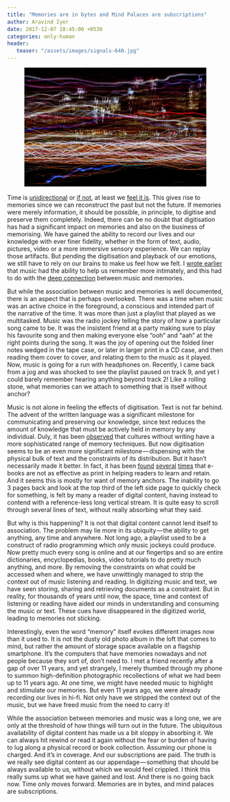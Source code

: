 ```yaml
---
title: "Memories are in bytes and Mind Palaces are subscriptions"
author: Aravind Iyer
date: 2017-12-07 18:45:00 +0530
categories: only-human
header:
   teaser: "/assets/images/signals-640.jpg"
---
```

<figure>
   <a href="/assets/images/signals.jpg">
      <img src="/assets/images/signals-640.jpg" alt="Lots of scrambled signals">
   </a>
</figure>

Time is [unidirectional](https://en.wikipedia.org/wiki/Arrow_of_time) or [if not](https://www.quantamagazine.org/a-debate-over-the-physics-of-time-20160719/), at least we [feel it is](https://www.scientificamerican.com/article/your-brain-has-two-clocks/). This gives rise to memories since we can reconstruct the past but not the future. If memories were merely information, it should be possible, in principle, to digitise and preserve them completely. Indeed, there can be no doubt that digitisation has had a significant impact on memories and also on the business of memorising. We have gained the ability to record our lives and our knowledge with ever finer fidelity, whether in the form of text, audio, pictures, video or a more immersive sensory experience. We can replay those artifacts. But pending the digitisation and playback of our emotions, we still have to rely on our brains to make us feel how we felt. I [wrote earlier](https://medium.com/@.aravindiyer/memories-mind-palaces-and-music-c819d48219e5) that music had the ability to help us remember more intimately, and this had to do with the [deep connection](http://www.bbc.com/culture/story/20140417-why-does-music-evoke-memories) between music and memories.

But while the association between music and memories is well documented, there is an aspect that is perhaps overlooked. There was a time when music was an active choice in the foreground, a conscious and intended part of the narrative of the time. It was more than just a playlist that played as we multitasked. Music was the radio jockey telling the story of how a particular song came to be. It was the insistent friend at a party making sure to play his favourite song and then making everyone else “ooh” and “aah” at the right points during the song. It was the joy of opening out the folded liner notes wedged in the tape case, or later in larger print in a CD case, and then reading them cover to cover, and relating them to the music as it played. Now, music is going for a run with headphones on. Recently, I came back from a jog and was shocked to see the playlist paused on track 9, and yet I could barely remember hearing anything beyond track 2! Like a rolling stone, what memories can we attach to something that is itself without anchor?

Music is not alone in feeling the effects of digitisation. Text is not far behind. The advent of the written language was a significant milestone for communicating and preserving our knowledge, since text reduces the amount of knowledge that must be actively held in memory by any individual. Duly, it has been [observed](https://aeon.co/ideas/this-ancient-mnemonic-technique-builds-a-palace-of-memory) that cultures without writing have a more sophisticated range of memory techniques. But now digitisation seems to be an even more significant milestone — dispensing with the physical bulk of text and the constraints of its distribution. But it hasn’t necessarily made it better. In fact, it has been [found](https://www.psychologytoday.com/blog/nature-brain-and-culture/201102/the-problem-the-web-and-e-books-is-there-s-no-space-them) [several](http://healthland.time.com/2012/03/14/do-e-books-impair-memory/) [times](https://theconversation.com/do-students-lose-depth-in-digital-reading-61897) that e-books are not as effective as print in helping readers to learn and retain. And it seems this is mostly for want of memory anchors. The inability to go 3 pages back and look at the top third of the left side page to quickly check for something, is felt by many a reader of digital content, having instead to contend with a reference-less long vertical stream. It is quite easy to scroll through several lines of text, without really absorbing what they said.

But why is this happening? It is not that digital content cannot lend itself to association. The problem may lie more in its ubiquity — the ability to get anything, any time and anywhere. Not long ago, a playlist used to be a construct of radio programming which only music jockeys could produce. Now pretty much every song is online and at our fingertips and so are entire dictionaries, encyclopedias, books, video tutorials to do pretty much anything, and more. By removing the constraints on what could be accessed when and where, we have unwittingly managed to strip the context out of music listening and reading. In digitizing music and text, we have seen storing, sharing and retrieving documents as a constraint. But in reality, for thousands of years until now, the space, time and context of listening or reading have aided our minds in understanding and consuming the music or text. These cues have disappeared in the digitized world, leading to memories not sticking.

Interestingly, even the word “memory” itself evokes different images now than it used to. It is not the dusty old photo album in the loft that comes to mind, but rather the amount of storage space available on a flagship smartphone. It’s the computers that have memories nowadays and not people because they sort of, don’t need to. I met a friend recently after a gap of over 11 years, and yet strangely, I merely thumbed through my phone to summon high-definition photographic recollections of what we had been up to 11 years ago. At one time, we might have needed music to highlight and stimulate our memories. But even 11 years ago, we were already recording our lives in hi-fi. Not only have we stripped the context out of the music, but we have freed music from the need to carry it!

While the association between memories and music was a long one, we are only at the threshold of how things will turn out in the future. The ubiquitous availability of digital content has made us a bit sloppy in absorbing it. We can always hit rewind or read it again without the fear or burden of having to lug along a physical record or book collection. Assuming our phone is charged. And it’s in coverage. And our subscriptions are paid. The truth is we really see digital content as our appendage — something that should be always available to us, without which we would feel crippled. I think this really sums up what we have gained and lost. And there is no going back now. Time only moves forward. Memories are in bytes, and mind palaces are subscriptions.
